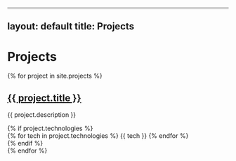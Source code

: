______________________________________________________________________

## layout: default title: Projects

# Projects

<div class="projects-list">
  {% for project in site.projects %}
    <div class="project-item">
      <h2>
        <a href="{{ project.external_url }}" target="_blank">{{ project.title }}</a>
      </h2>
      <p>{{ project.description }}</p>
      {% if project.technologies %}
        <div class="tech-tags">
          {% for tech in project.technologies %}
            <span class="tech-tag">{{ tech }}</span>
          {% endfor %}
        </div>
      {% endif %}
    </div>
  {% endfor %}
</div>
